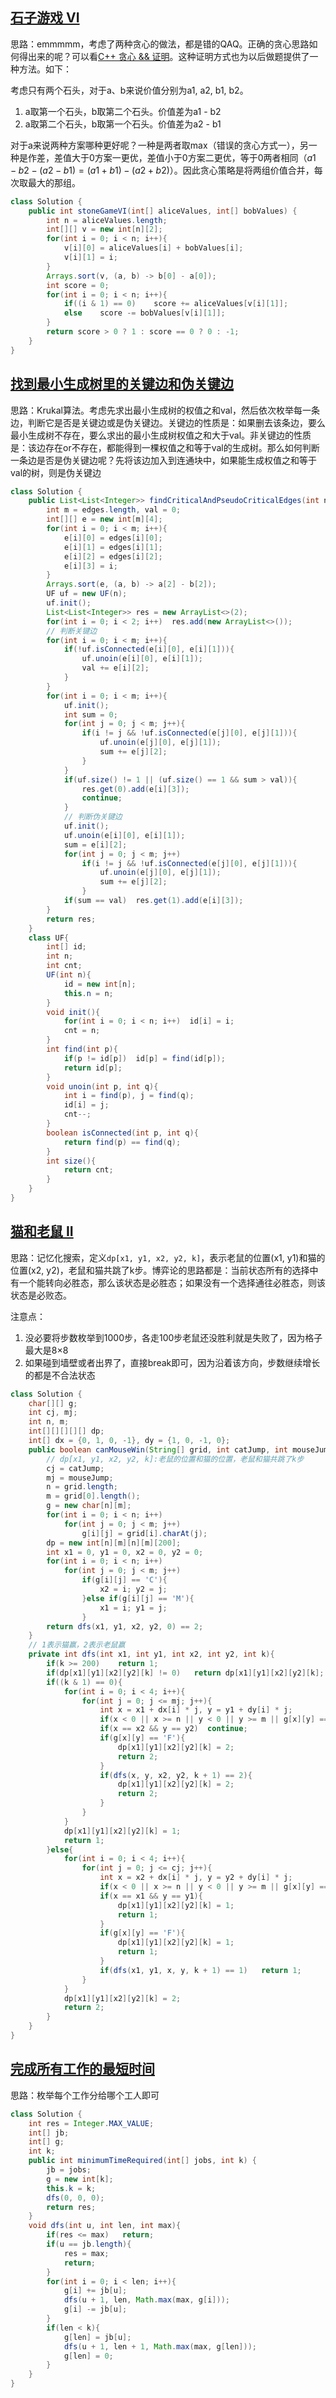 ## [石子游戏 VI](https://leetcode-cn.com/problems/stone-game-vi/)

思路：emmmmm，考虑了两种贪心的做法，都是错的QAQ。正确的贪心思路如何得出来的呢？可以看[C++ 贪心 && 证明](https://leetcode-cn.com/problems/stone-game-vi/solution/c-tan-xin-zheng-ming-by-spacex-1-xi8y/)。这种证明方式也为以后做题提供了一种方法。如下：

考虑只有两个石头，对于a、b来说价值分别为a1, a2, b1, b2。

1. a取第一个石头，b取第二个石头。价值差为a1 - b2
2. a取第二个石头，b取第一个石头。价值差为a2 - b1

对于a来说两种方案哪种更好呢？一种是两者取max（错误的贪心方式一），另一种是作差，差值大于0方案一更优，差值小于0方案二更优，等于0两者相同（$a1 - b2 - (a2 - b1) = (a1 + b1) - (a2 + b2)$）。因此贪心策略是将两组价值合并，每次取最大的那组。

```java
class Solution {
    public int stoneGameVI(int[] aliceValues, int[] bobValues) {
        int n = aliceValues.length;
        int[][] v = new int[n][2];
        for(int i = 0; i < n; i++){
            v[i][0] = aliceValues[i] + bobValues[i];
            v[i][1] = i;
        }
        Arrays.sort(v, (a, b) -> b[0] - a[0]);
        int score = 0;
        for(int i = 0; i < n; i++){
            if((i & 1) == 0)    score += aliceValues[v[i][1]];
            else    score -= bobValues[v[i][1]];
        }
        return score > 0 ? 1 : score == 0 ? 0 : -1;
    }
}
```





## [找到最小生成树里的关键边和伪关键边](https://leetcode-cn.com/problems/find-critical-and-pseudo-critical-edges-in-minimum-spanning-tree/)

思路：Krukal算法。考虑先求出最小生成树的权值之和val，然后依次枚举每一条边，判断它是否是关键边或是伪关键边。关键边的性质是：如果删去该条边，要么最小生成树不存在，要么求出的最小生成树权值之和大于val。非关键边的性质是：该边存在or不存在，都能得到一棵权值之和等于val的生成树。那么如何判断一条边是否是伪关键边呢？先将该边加入到连通块中，如果能生成权值之和等于val的树，则是伪关键边

```java
class Solution {
    public List<List<Integer>> findCriticalAndPseudoCriticalEdges(int n, int[][] edges) {
        int m = edges.length, val = 0;
        int[][] e = new int[m][4];
        for(int i = 0; i < m; i++){
            e[i][0] = edges[i][0];
            e[i][1] = edges[i][1];
            e[i][2] = edges[i][2];
            e[i][3] = i;
        }
        Arrays.sort(e, (a, b) -> a[2] - b[2]);
        UF uf = new UF(n);
        uf.init();
        List<List<Integer>> res = new ArrayList<>(2);
        for(int i = 0; i < 2; i++)  res.add(new ArrayList<>());
        // 判断关键边
        for(int i = 0; i < m; i++){
            if(!uf.isConnected(e[i][0], e[i][1])){
                uf.unoin(e[i][0], e[i][1]);
                val += e[i][2];
            }
        }
        for(int i = 0; i < m; i++){
            uf.init();
            int sum = 0;
            for(int j = 0; j < m; j++){
                if(i != j && !uf.isConnected(e[j][0], e[j][1])){
                    uf.unoin(e[j][0], e[j][1]);
                    sum += e[j][2];
                }
            }
            if(uf.size() != 1 || (uf.size() == 1 && sum > val)){
                res.get(0).add(e[i][3]);
                continue;
            }
            // 判断伪关键边
            uf.init();
            uf.unoin(e[i][0], e[i][1]);
            sum = e[i][2];
            for(int j = 0; j < m; j++)
                if(i != j && !uf.isConnected(e[j][0], e[j][1])){
                    uf.unoin(e[j][0], e[j][1]);
                    sum += e[j][2];
                }
            if(sum == val)  res.get(1).add(e[i][3]);
        }
        return res;
    }
    class UF{
        int[] id;
        int n;
        int cnt;
        UF(int n){
            id = new int[n];
            this.n = n;
        }
        void init(){
            for(int i = 0; i < n; i++)  id[i] = i;
            cnt = n;
        }
        int find(int p){
            if(p != id[p])  id[p] = find(id[p]);
            return id[p];
        }
        void unoin(int p, int q){
            int i = find(p), j = find(q);
            id[i] = j;
            cnt--;
        }
        boolean isConnected(int p, int q){
            return find(p) == find(q);
        }
        int size(){
            return cnt;
        }
    }
}
```



## [猫和老鼠 II](https://leetcode-cn.com/problems/cat-and-mouse-ii/)

思路：记忆化搜索，定义`dp[x1, y1, x2, y2, k]`，表示老鼠的位置(x1, y1)和猫的位置(x2, y2)，老鼠和猫共跳了k步。博弈论的思路都是：当前状态所有的选择中有一个能转向必胜态，那么该状态是必胜态；如果没有一个选择通往必胜态，则该状态是必败态。

注意点：

1. 没必要将步数枚举到1000步，各走100步老鼠还没胜利就是失败了，因为格子最大是8×8
2. 如果碰到墙壁或者出界了，直接break即可，因为沿着该方向，步数继续增长的都是不合法状态

```java
class Solution {
    char[][] g;
    int cj, mj;
    int n, m;
    int[][][][][] dp;
    int[] dx = {0, 1, 0, -1}, dy = {1, 0, -1, 0};
    public boolean canMouseWin(String[] grid, int catJump, int mouseJump) {
        // dp[x1, y1, x2, y2, k]:老鼠的位置和猫的位置，老鼠和猫共跳了k步
        cj = catJump;
        mj = mouseJump;
        n = grid.length;
        m = grid[0].length();
        g = new char[n][m];
        for(int i = 0; i < n; i++)
            for(int j = 0; j < m; j++)
                g[i][j] = grid[i].charAt(j);
        dp = new int[n][m][n][m][200];
        int x1 = 0, y1 = 0, x2 = 0, y2 = 0;
        for(int i = 0; i < n; i++)
            for(int j = 0; j < m; j++)
                if(g[i][j] == 'C'){
                    x2 = i; y2 = j;
                }else if(g[i][j] == 'M'){
                    x1 = i; y1 = j;
                }
        return dfs(x1, y1, x2, y2, 0) == 2;
    }
    // 1表示猫赢，2表示老鼠赢
    private int dfs(int x1, int y1, int x2, int y2, int k){
        if(k >= 200)    return 1;
        if(dp[x1][y1][x2][y2][k] != 0)   return dp[x1][y1][x2][y2][k];
        if((k & 1) == 0){
            for(int i = 0; i < 4; i++){
                for(int j = 0; j <= mj; j++){
                    int x = x1 + dx[i] * j, y = y1 + dy[i] * j;
                    if(x < 0 || x >= n || y < 0 || y >= m || g[x][y] == '#')  break;
                    if(x == x2 && y == y2)  continue;
                    if(g[x][y] == 'F'){
                        dp[x1][y1][x2][y2][k] = 2;
                        return 2;
                    }
                    if(dfs(x, y, x2, y2, k + 1) == 2){
                        dp[x1][y1][x2][y2][k] = 2;
                        return 2;
                    }
                }
            }
            dp[x1][y1][x2][y2][k] = 1;
            return 1;
        }else{
            for(int i = 0; i < 4; i++){
                for(int j = 0; j <= cj; j++){
                    int x = x2 + dx[i] * j, y = y2 + dy[i] * j;
                    if(x < 0 || x >= n || y < 0 || y >= m || g[x][y] == '#')    break;
                    if(x == x1 && y == y1){
                        dp[x1][y1][x2][y2][k] = 1;
                        return 1;
                    }
                    if(g[x][y] == 'F'){
                        dp[x1][y1][x2][y2][k] = 1;
                        return 1;
                    }
                    if(dfs(x1, y1, x, y, k + 1) == 1)   return 1;
                }
            }
            dp[x1][y1][x2][y2][k] = 2;
            return 2;
        }
    }
}
```



## [完成所有工作的最短时间](https://leetcode-cn.com/problems/find-minimum-time-to-finish-all-jobs/)

思路：枚举每个工作分给哪个工人即可

```java
class Solution {
    int res = Integer.MAX_VALUE;
    int[] jb;
    int[] g;
    int k;
    public int minimumTimeRequired(int[] jobs, int k) {
        jb = jobs;
        g = new int[k];
        this.k = k;
        dfs(0, 0, 0);
        return res;
    }
    void dfs(int u, int len, int max){
        if(res <= max)   return;
        if(u == jb.length){
            res = max;
            return;
        }
        for(int i = 0; i < len; i++){
            g[i] += jb[u];
            dfs(u + 1, len, Math.max(max, g[i]));
            g[i] -= jb[u];
        }
        if(len < k){
            g[len] = jb[u];
            dfs(u + 1, len + 1, Math.max(max, g[len]));
            g[len] = 0;
        }
    }
}
```

